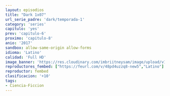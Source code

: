 ```yaml
---
layout: episodios
title: "Dark 1x07"
url_serie_padre: 'dark/temporada-1'
category: 'series'
capitulo: 'yes'
prev: 'capitulo-6'
proximo: 'capitulo-8'
anio: '2017'
sandbox: allow-same-origin allow-forms
idioma: 'Latino'
calidad: 'Full HD'
image_banner: 'https://res.cloudinary.com/imbriitneysam/image/upload/v1547164649/dark-banner-min.jpg'
reproductores_fembed: ["https://feurl.com/v/48pd4uzzq8-new5","Latino"]
reproductor: fembed
clasificacion: '+10'
tags:
- Ciencia-Ficcion
---
```












